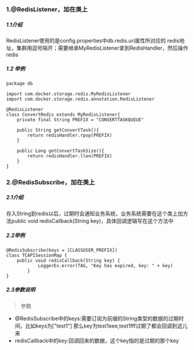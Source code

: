 ### 1.@RedisListener，加在类上
##### 1.1介绍
RedisListener使用的是config.properties中db.redis.uri属性所对应的
redis地址，集群用逗号隔开；需要继承MyRedisListener拿到RedisHandler，然后操作redis

##### 1.2 举例
```$xslt
package db

import com.docker.storage.redis.MyRedisListener
import com.docker.storage.redis.annotation.RedisListener

@RedisListener
class ConvertRedis extends MyRedisListener{
    private final String PREFIX = "CONVERTTASKQUEUE"

    public String getConvertTask(){
        return redisHandler.rpop(PREFIX)
    }

    public Long getConvertTaskSize(){
        return redisHandler.llen(PREFIX)
    }
}
```

### 2.@RedisSubscribe，加在类上
##### 2.1介绍
存入String到redis以后，过期时会通知业务系统，业务系统需要在这个类上加方法public void redisCallback(String key)，具体回调逻辑写在这个方法中
##### 2.2举例
```$xslt
@RedisSubscribe(keys = [CLASSUSER_PREFIX])
class TCAPISessionMap {
    public void redisCallback(String key) {
            LoggerEx.error(TAG, "Key has expired, key: " + key)
        }
}
```
##### 2.3参数说明
>参数
- @RedisSubscribe中的keys:需要订阅为前缀的String类型的数据的过期时间，比如keys为["test1"]
那么key为test1eee,test1fff过期了都会回调到这儿来<br/>
- redisCallback中的key:回调回来的数据，这个key指的是过期的那个key